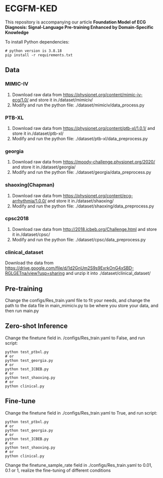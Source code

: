 # ECGFM-KED

This repository is accompanying our article **Foundation Model of ECG Diagnosis: Signal-Language Pre-training Enhanced by Domain-Specific Knowledge**

To install Python dependencies:

```
# python version is 3.8.18
pip install -r requirements.txt
```

## Data
### MIMIC-IV
1. Download raw data from https://physionet.org/content/mimic-iv-ecg/1.0/ and store it in./dataset/mimiciv/
2. Modify and run the python file: ./dataset/mimiciv/data_process.py 

### PTB-XL
1. Download raw data from https://physionet.org/content/ptb-xl/1.0.1/ and store it in./dataset/ptb-xl/
2. Modify and run the python file: ./dataset/ptb-xl/data_preprocess.py 

### georgia
1. Download raw data from https://moody-challenge.physionet.org/2020/ and store it in./dataset/georgia/
2. Modify and run the python file: ./dataset/georgia/data_preprocess.py

### shaoxing(Chapman)
1. Download raw data from https://physionet.org/content/ecg-arrhythmia/1.0.0/ and store it in./dataset/shaoxing/
2. Modify and run the python file: ./dataset/shaoxing/data_preprocess.py

### cpsc2018
1. Download raw data from http://2018.icbeb.org/Challenge.html and store it in./dataset/cpsc/
2. Modify and run the python file: ./dataset/cpsc/data_preprocess.py

### clinical_dataset

Download the data from https://drive.google.com/file/d/1d2GnUm2S9s9ExrkOnG4xSBD-RGLGETna/view?usp=sharing and unzip it into ./dataset/clinical_dataset/

## Pre-training

Change the configs/Res_train.yaml file to fit your needs, and change the path to the data file in main_mimiciv.py to be where you store your data, and then run main.py
## Zero-shot Inference

Change the finetune field in. /configs/Res_train.yaml to False, and run script:

```
python test_ptbxl.py
# or
python test_georgia.py
# or
python test_ICBEB.py
# or
python test_shaoxing.py
# or
python clinical.py
```
## Fine-tune

Change the finetune field in ./configs/Res_train.yaml to True, and run script:

```
python test_ptbxl.py
# or
python test_georgia.py
# or
python test_ICBEB.py
# or
python test_shaoxing.py
# or
python clinical.py
```
Change the finetune_sample_rate field in ./configs/Res_train.yaml to 0.01, 0.1 or 1,  realize the fine-tuning of different conditions
